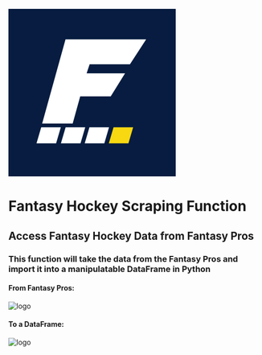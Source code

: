 ![logo](fantasypros.jpeg)
# Fantasy Hockey Scraping Function
## Access Fantasy Hockey Data from Fantasy Pros
### This function will take the data from the Fantasy Pros and import it into a manipulatable DataFrame in Python

#### From Fantasy Pros:
![logo](fromsite.png)

#### To a DataFrame:
![logo](fromanalysis.png)


